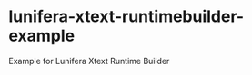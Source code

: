 lunifera-xtext-runtimebuilder-example
=====================================

Example for Lunifera Xtext Runtime Builder
